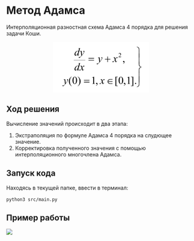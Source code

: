 # Метод Адамса
Интерполяционная разностная схема Адамса 4 порядка для решения задачи Коши.
<p align="center">
  <img src="data/images/img.png">
</p>

## Ход решения
Вычисление значений происходит в два этапа:
1. Экстраполяция по формуле Адамса 4 порядка на слудющее значение.
2. Корректировка полученного значения с помощью интерполяционного многочлена Адамса.

## Запуск кода
Находясь в текущей папке, ввести в терминал:
```commandline
python3 src/main.py
```

## Пример работы
![](https://github.com/Donskoy-Andrey/Numerical_Methods/blob/master/Adam%20Method/data/images/output-0.2.png?raw=true)
